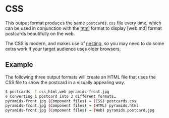 # CSS

This output format produces the same `postcards.css` file every time, which can be used in conjunction with the [html](html.md) format to display [web.md] format postcards beautifully on the web.

The CSS is modern, and makes use of [nesting](https://caniuse.com/css-nesting), so you may need to do some extra work if your target audience uses older browsers.

## Example

The following three output formats will create an HTML file that uses the CSS file to show the postcard in a visually appealing way.

```sh
$ postcards -f css,html,web pyramids-front.jpg
⚙︎ Converting 1 postcard into 3 different formats…
pyramids-front.jpg (Component files) → (CSS) postcards.css
pyramids-front.jpg (Component files) → (HTML) pyramids.html
pyramids-front.jpg (Component files) → (Web) pyramids.postcard.jpg
```
